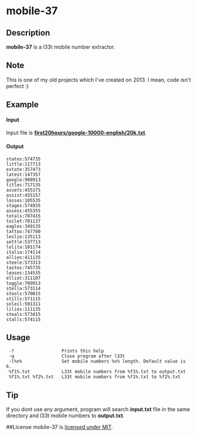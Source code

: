 # mobile-37

## Description
**mobile-37** is a l33t mobile number extractor.

## Note
This is one of my old projects which I've created on 2013. I mean, code isn't perfect :)

## Example
#### Input
Input file is [**first20hours/google-10000-english/20k.txt**](https://github.com/first20hours/google-10000-english/blob/master/20k.txt).
#### Output
```
states:574735
little:117713
estate:357473
latest:147357
google:900913
titles:717135
assets:455375
assist:455157
losses:105535
stages:574935
assess:455355
totals:707415
toilet:701137
eagles:349135
tattoo:747700
leslie:135113
settle:537713
lolita:101174
italia:174114
allies:411135
steele:573313
tastes:745735
leases:134535
elliot:311107
toggle:709913
stella:573114
stools:570015
stills:571115
soleil:501311
lilies:111135
steals:573415
stalls:574115
```

## Usage
```
 -?                  Prints this help
 -q                  Close program after l33t
 -l%n%               Set mobile numbers %n% length. Default value is 6.
 %f1%.txt            L33t mobile numbers from %f1%.txt to output.txt
 %f1%.txt %f2%.txt   L33t mobile numbers from %f1%.txt to %f2%.txt
```

## Tip
If you dont use any argument, program will search **input.txt** file in the same directory and l33t mobile numbers to **output.txt**.

##License
mobile-37 is [licensed under MIT](https://github.com/otanim/mobile-37/blob/master/LICENSE).